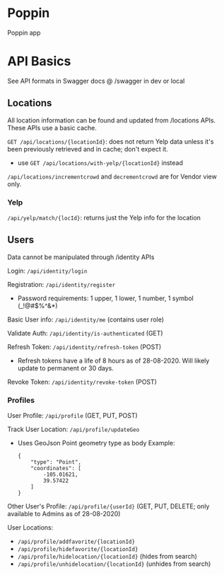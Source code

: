 # Poppin
Poppin app


# API Basics
See API formats in Swagger docs @ /swagger in dev or local

## Locations

All location information can be found and updated from /locations APIs. These APIs use a basic cache. 

`GET /api/locations/{locationId}`: does not return Yelp data unless it's been previously retrieved and in cache; don't expect it.
+ use `GET /api/locations/with-yelp/{locationId}` instead

`/api/locations/incrementcrowd` and `decrementcrowd` are for Vendor view only.

### Yelp
`/api/yelp/match/{locId}`: returns just the Yelp info for the location

## Users

Data cannot be manipulated through /identity APIs

Login: `/api/identity/login`

Registration: `/api/identity/register`
+ Password requirements: 1 upper, 1 lower, 1 number, 1 symbol (_!@#$%^&*)

Basic User info: `/api/identity/me` (contains user role)

Validate Auth: `/api/identity/is-authenticated` (GET)
  
Refresh Token: `/api/identity/refresh-token` (POST)
+ Refresh tokens have a life of 8 hours as of 28-08-2020. Will likely update to permanent or 30 days.

Revoke Token: `/api/identity/revoke-token` (POST)
  
### Profiles
  
User Profile: `/api/profile` (GET, PUT, POST)

Track User Location: `/api/profile/updateGeo`
+ Uses GeoJson Point geometry type as body
    Example: 
    ```
    {
        "type": "Point",
        "coordinates": [
            -105.01621,
            39.57422
        ]
    }
    ```

Other User's Profile: `/api/profile/{userId}` (GET, PUT, DELETE; only available to Admins as of 28-08-2020)

User Locations:
+ `/api/profile/addfavorite/{locationId}`
+ `/api/profile/hidefavorite/{locationId}`
+ `/api/profile/hidelocation/{locationId}` (hides from search)
+ `/api/profile/unhidelocation/{locationId}` (unhides from search)

